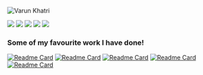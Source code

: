 ![Varun Khatri](https://i.imgur.com/g5qYnNh.jpg)

![](https://github-profile-summary-cards.vercel.app/api/cards/profile-details?username=khatrivarun&theme=github_dark)
![](https://github-profile-summary-cards.vercel.app/api/cards/repos-per-language?username=khatrivarun&theme=github_dark)
![](https://github-profile-summary-cards.vercel.app/api/cards/most-commit-language?username=khatrivarun&theme=github_dark)
![](https://github-profile-summary-cards.vercel.app/api/cards/stats?username=khatrivarun&theme=github_dark)
![](https://github-profile-summary-cards.vercel.app/api/cards/productive-time?username=khatrivarun&theme=github_dark)

### Some of my favourite work I have done!

[![Readme Card](https://github-readme-stats.vercel.app/api/pin/?username=khatrivarun&repo=yasm_mobile&theme=dark&show_icons=true)](https://github.com/khatrivarun/yasm_mobile)
[![Readme Card](https://github-readme-stats.vercel.app/api/pin/?username=khatrivarun&repo=yasm&theme=dark&show_icons=true)](https://github.com/khatrivarun/yasm)
[![Readme Card](https://github-readme-stats.vercel.app/api/pin/?username=khatrivarun&repo=askaway_react&theme=dark&show_icons=true)](https://github.com/khatrivarun/askaway_react)
[![Readme Card](https://github-readme-stats.vercel.app/api/pin/?username=khatrivarun&repo=imdb_review_classification&theme=dark&show_icons=true)](https://github.com/khatrivarun/imdb_review_classification)
[![Readme Card](https://github-readme-stats.vercel.app/api/pin/?username=khatrivarun&repo=carto&theme=dark&show_icons=true)](https://github.com/khatrivarun/carto)

</div>
